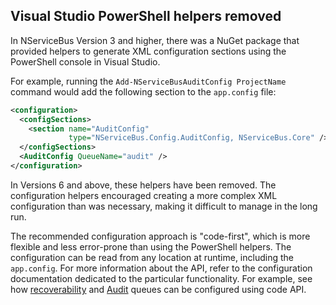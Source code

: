 ## Visual Studio PowerShell helpers removed

In NServiceBus Version 3 and higher, there was a NuGet package that provided helpers to generate XML configuration sections using the PowerShell console in Visual Studio.

For example, running the `Add-NServiceBusAuditConfig ProjectName` command would add the following section to the `app.config` file:

```xml
<configuration>
  <configSections>
    <section name="AuditConfig"
             type="NServiceBus.Config.AuditConfig, NServiceBus.Core" />
  </configSections>
  <AuditConfig QueueName="audit" />
</configuration>
```

In Versions 6 and above, these helpers have been removed. The configuration helpers encouraged creating a more complex XML configuration than was necessary, making it difficult to manage in the long run.

The recommended configuration approach is "code-first", which is more flexible and less error-prone than using the PowerShell helpers. The configuration can be read from any location at runtime, including the `app.config`. For more information about the API, refer to the configuration documentation dedicated to the particular functionality. For example, see how [recoverability](/nservicebus/recoverability/) and [Audit](/nservicebus/operations/auditing.md#configuring-auditing) queues can be configured using code API.
